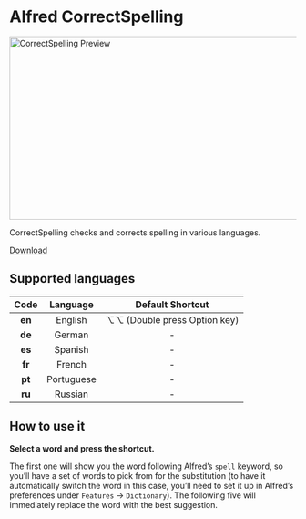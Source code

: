 # Alfred CorrectSpelling

<img src='https://github.com/oldcai/CorrectSpelling/raw/main/source/screenshot.gif' width='640' height='320' align='center' alt='CorrectSpelling Preview'>

CorrectSpelling checks and corrects spelling in various languages.

[Download](https://github.com/oldcai/CorrectSpelling/raw/main/CorrectSpelling.alfredworkflow)

## Supported languages

| Code    | Language | Default Shortcut |
|:-------:|:----------:|:----------------:|
| **en**  | English | ⌥⌥ (Double press Option key)
| **de**  | German  | -
| **es**  | Spanish | -
| **fr**  | French  | -
| **pt**  | Portuguese | -
| **ru**  | Russian | -


## How to use it

**Select a word and press the shortcut.**

The first one will show you the word following Alfred’s `spell` keyword, so you’ll have a set of words to pick from for the substitution (to have it automatically switch the word in this case, you’ll need to set it up in Alfred’s preferences under `Features` → `Dictionary`). The following five will immediately replace the word with the best suggestion.



